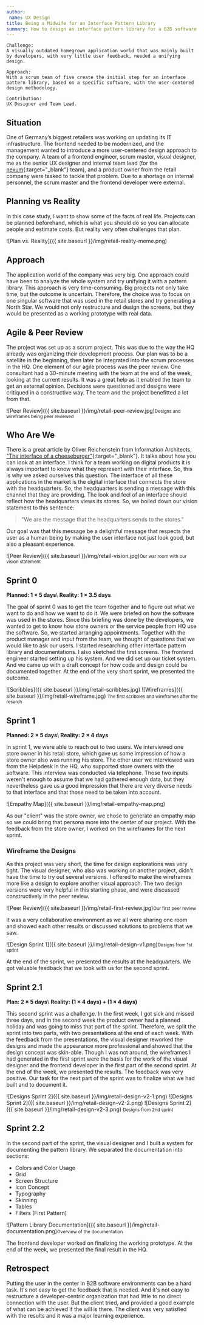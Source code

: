 ```yaml
---
author:
 name: UX Design
title: Being a Midwife for an Interface Pattern Library
summary: How to design an interface pattern library for a B2B software environment of a retail company.
---
```

```
Challenge:
A visually outdated homegrown application world that was mainly built by developers, with very little user feedback, needed a unifying design.

Approach:
With a scrum team of five create the initial step for an interface pattern library, based on a specific software, with the user-centered design methodology.

Contribution:
UX Designer and Team Lead. 
```

## Situation
One of Germany’s biggest retailers was working on updating its IT infrastructure. The frontend needed to be modernized, and the management wanted to introduce a more user-centered design approach to the company. A team of a frontend engineer, scrum master, visual designer, me as the senior UX designer and internal team lead (for the [nexum](https://www.nexum.de/en/index){:target="_blank"} team), and a product owner from the retail company were tasked to tackle that problem. Due to a shortage on internal personnel, the scrum master and the frontend developer were external.

## Planning vs Reality
In this case study, I want to show some of the facts of real life. Projects can be planned beforehand, which is what you should do so you can allocate people and estimate costs. But reality very often challenges that plan. 

![Plan vs. Reality]({{ site.baseurl }}/img/retail-reality-meme.png)

## Approach
The application world of the company was very big. One approach could have been to analyze the whole system and try unifying it with a pattern library. This approach is very time-consuming. Big projects not only take time, but the outcome is uncertain. Therefore, the choice was to focus on one singular software that was used in the retail stores and try generating a North Star. We would not only restructure and design the screens, but they would be presented as a working prototype with real data.

## Agile & Peer Review
The project was set up as a scrum project. This was due to the way the HQ already was organizing their development process. Our plan was to be a satellite in the beginning, then later be integrated into the scrum processes in the HQ. One element of our agile process was the peer review. One consultant had a 30-minute  meeting with the team at the end of the week, looking at the current results. It was a great help as it enabled the team to get an external opinion. Decisions were questioned and designs were critiqued in a constructive way. The team and the project benefitted a lot from that.

![Peer Review]({{ site.baseurl }}/img/retail-peer-review.jpg)<small>Designs and wireframes being peer reviewed</small>

## Who Are We
There is a great article by Oliver Reichenstein from Information Architects, ["The interface of a cheeseburger"](https://ia.net/topics/the-interface-of-a-cheeseburger/){:target="_blank"}. It talks about how you can look at an interface. I think for a team working on digital products it is always important to know what they represent with their interface. So, this is why we asked ourselves this question. The interface of all these applications in the market is the digital interface that connects the store with the headquarters. So, the headquarters is sending a message with this channel that they are providing. The look and feel of an interface should reflect how the headquarters views its stores. So, we boiled down our vision statement to this sentence: 

> "We are the message that the headquarters sends to the stores."

Our goal was that this message be a delightful message that respects the user as a human being by making the user interface not just look good, but also a pleasant experience.

![Peer Review]({{ site.baseurl }}/img/retail-vision.jpg)<small>Our war room with our vision statement</small>

## Sprint 0
**Planned: 1 × 5 days**\\
**Reality: 1 × 3.5 days**

The goal of sprint 0 was to get the team together and to figure out what we want to do and how we want to do it. We were briefed on how the software was used in the stores. Since this briefing was done by the developers, we wanted to get to know how store owners or the service people from HQ use the software. So, we started arranging appointments. Together with the product manager and input from the team, we thought of questions that we would like to ask our users. I started researching other interface pattern library and documentations. I also sketched the first screens. The frontend engineer started setting up his system. And we did set up our ticket system. And we came up with a draft concept for how code and design could be documented together. At the end of the very short sprint, we presented the outcome.

![Scribbles]({{ site.baseurl }}/img/retail-scribbles.jpg)
![Wireframes]({{ site.baseurl }}/img/retail-wireframe.jpg)
<small>The first scribbles and wireframes after the resarch</small>

## Sprint 1
**Planned: 2 × 5 days**\\
**Reality: 2 × 4 days**

In sprint 1, we were able to reach out to two users. We interviewed one store owner in his retail store, which gave us some impression of how a store owner also was running his store. The other user we interviewed was from the Helpdesk in the HQ, who supported store owners with the software. This interview was conducted via telephone. Those two inputs weren't enough to assume that we had gathered enough data, but they nevertheless gave us a good impression that there are very diverse needs to that interface and that those need to be taken into account.

![Empathy Map]({{ site.baseurl }}/img/retail-empathy-map.png)

 As our "client" was the store owner, we chose to generate an empathy map so we could bring that persona more into the center of our project. With the feedback from the store owner, I worked on the wireframes for the next sprint.

### Wireframe the Designs
As this project was very short, the time for design explorations was very tight. The visual designer, who also was working on another project, didn't have the time to try out several versions. I offered to make the wireframes more like a design to explore another visual approach. The two design versions were very helpful in this starting phase, and were discussed constructively in the peer review.

![Peer Review]({{ site.baseurl }}/img/retail-first-review.jpg)<small>Our first peer review</small>

It was a very collaborative environment as we all were sharing one room and showed each other results or discussed solutions to problems that we saw. 

![Design Sprint 1]({{ site.baseurl }}/img/retail-design-v1.png)<small>Designs from 1st sprint</small>

At the end of the sprint, we presented the results at the headquarters. We got valuable feedback that we took with us for the second sprint.

## Sprint 2.1
**Plan: 2 × 5 days**\\
**Reality: (1 × 4 days) + (1 × 4 days)** 

This second sprint was a challenge. In the first week, I got sick and missed three days, and in the second week the product owner had a planned holiday and was going to miss that part of the sprint. Therefore, we split the sprint into two parts, with two presentations at the end of each week.
With the feedback from the presentations, the visual designer reworked the designs and made the appearance more professional and showed that the design concept was skin-able. 
Though I was not around, the wireframes I had generated in the first sprint were the basis for the work of the visual designer and the frontend developer in the first part of the second sprint. At the end of the week, we presented the results. The feedback was very positive. Our task for the next part of the sprint was to finalize what we had built and to document it.

![Designs Sprint 2]({{ site.baseurl }}/img/retail-design-v2-1.png)
![Designs Sprint 2]({{ site.baseurl }}/img/retail-design-v2-2.png)
![Designs Sprint 2]({{ site.baseurl }}/img/retail-design-v2-3.png)
<small>Designs from 2nd sprint</small>


## Sprint 2.2
In the second part of the sprint, the visual designer and I built a system for documenting the pattern library. We separated the documentation into sections: 

- Colors and Color Usage
- Grid
- Screen Structure
- Icon Concept
- Typography
- Skinning
- Tables
- Filters (First Pattern)

![Pattern Library Documentation]({{ site.baseurl }}/img/retail-documentation.png)<small>Overview of the documentation</small>

The frontend developer worked on finalizing the working prototype. At the end of the week, we presented the final result in the HQ. 

## Retrospect
Putting the user in the center in B2B software environments can be a hard task. It's not easy to get the feedback that is needed. And it's not easy to restructure a developer-centric organization that had little to no direct connection with the user. But the client tried, and provided a good example of what can be achieved if the will is there. The client was very satisfied with the results and it was a major learning experience.
